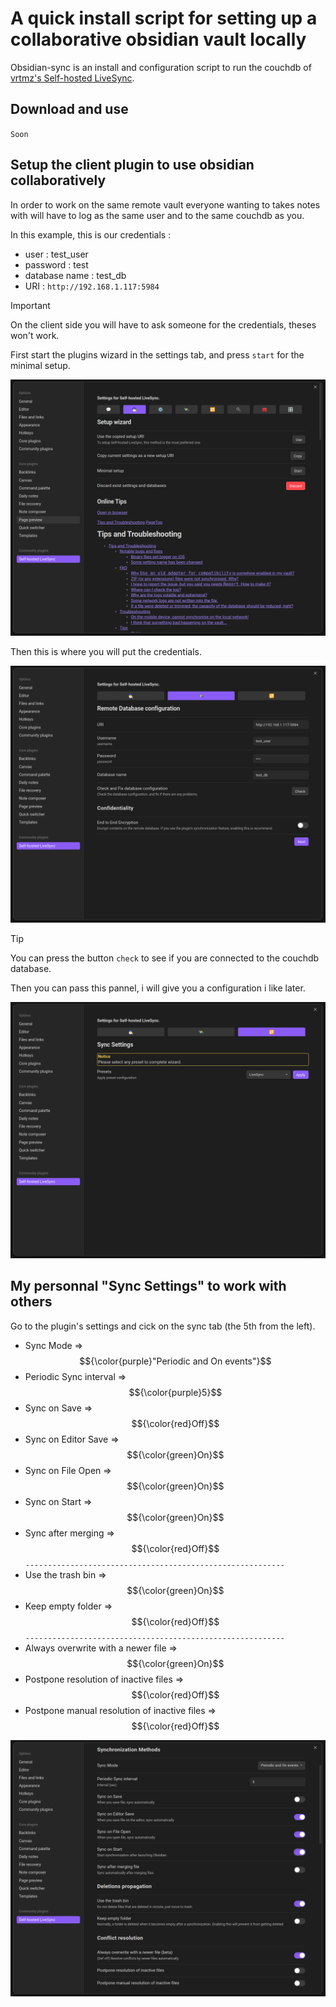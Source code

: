 # A quick install script for setting up a collaborative obsidian vault locally

Obsidian-sync is an install and configuration script to run the couchdb of [vrtmz's Self-hosted LiveSync](https://github.com/vrtmrz/obsidian-livesync/).

## Download and use

`Soon`

## Setup the client plugin to use obsidian collaboratively

In order to work on the same remote vault everyone wanting to takes notes with will have to log as the same user and to the same couchdb as you.

In this example, this is our credentials :

- user : test_user
- password : test
- database name : test_db
- URI : `http://192.168.1.117:5984`

> [!IMPORTANT]
> On the client side you will have to ask someone for the credentials, theses won't work.

First start the plugins wizard in the settings tab, and press `start` for the minimal setup.

![The settings tab](./imgs/wizard_launch.png)

Then this is where you will put the credentials.

![Connection to the database](./imgs/wizard_credentials.png)

> [!TIP]
> You can press the button `check` to see if you are connected to the couchdb database.

Then you can pass this pannel, i will give you a configuration i like later.

![Sync setup](./imgs/wizard_sync.png)

## My personnal "Sync Settings" to work with others


Go to the plugin's settings and cick on the sync tab (the 5th from the left).

- Sync Mode => $${\color{purple}"Periodic and On events"}$$
- Periodic Sync interval => $${\color{purple}5}$$
- Sync on Save => $${\color{red}Off}$$
- Sync on Editor Save => $${\color{green}On}$$
- Sync on File Open => $${\color{green}On}$$
- Sync on Start => $${\color{green}On}$$
- Sync after merging => $${\color{red}Off}$$
`----------------------------------------------------------`
- Use the trash bin => $${\color{green}On}$$
- Keep empty folder => $${\color{red}Off}$$
`----------------------------------------------------------`
- Always overwrite with a newer file => $${\color{green}On}$$
- Postpone resolution of inactive files => $${\color{red}Off}$$
- Postpone manual resolution of inactive files => $${\color{red}Off}$$



![My sync settings](./imgs/config_sync.png)


